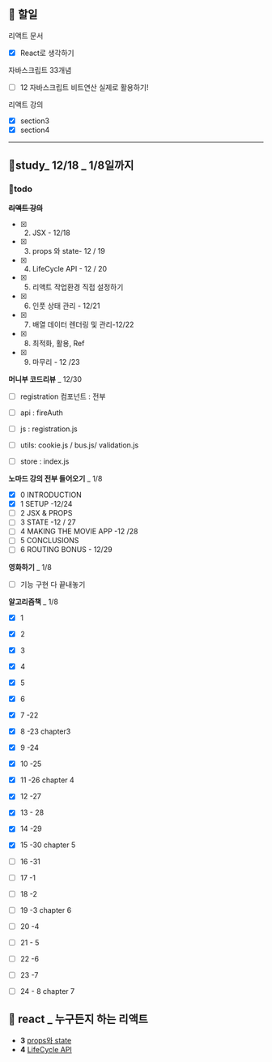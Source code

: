 ## 📄 할일
리액트 문서
- [x] React로 생각하기

자바스크립트 33개념
- [ ] 12  자바스크립트 비트연산 실제로 활용하기!

리액트 강의
- [x]  section3
- [x]  section4

---

## 👥study_ 12/18 _ 1/8일까지
### 💪todo
~~**리액트 강의**~~
- [x] 2. JSX - 12/18
- [x] 3. props 와 state- 12 / 19
- [x] 4. LifeCycle API - 12 / 20
- [x] 5. 리액트 작업환경 직접 설정하기 
- [x] 6. 인풋 상태 관리 - 12/21
- [x] 7. 배열 데이터 렌더링 및 관리-12/22
- [x] 8. 최적화, 활용, Ref
- [x] 9. 마무리 - 12 /23

**머니부 코드리뷰**  _ 12/30
- [ ] registration 컴포넌트 : 전부
- [ ] api : fireAuth
- [ ] js : registration.js
- [ ] utils: cookie.js / bus.js/ validation.js
- [ ] store : index.js


**노마드 강의 전부 들어오기**  _ 1/8
- [x] 0 INTRODUCTION
- [x] 1 SETUP  -12/24
- [ ] 2 JSX & PROPS
- [ ] 3 STATE -12 / 27
- [ ] 4 MAKING THE MOVIE APP  -12 /28
- [ ] 5 CONCLUSIONS
- [ ] 6 ROUTING BONUS - 12/29

**영화하기** _ 1/8
- [ ] 기능 구현 다 끝내놓기

**알고리즘책** _ 1/8
- [x] 1
- [x] 2
- [x] 3
- [x] 4
- [x] 5
- [x] 6
- [x] 7 -22
- [x] 8 -23 chapter3
- [x] 9 -24
- [x] 10 -25
- [x] 11 -26 chapter 4
- [x] 12 -27
- [x] 13 - 28
- [x] 14 -29
- [x] 15 -30 chapter 5
- [ ] 16 -31
- [ ] 17 -1
- [ ] 18 -2
- [ ] 19 -3 chapter 6
- [ ] 20 -4
- [ ] 21 - 5
- [ ] 22 -6
- [ ] 23 -7
- [ ] 24 - 8 chapter 7


## 💫 react _ 누구든지 하는 리액트
- **3**  [props와 state](https://codesandbox.io/s/3propswa-state-u93qi?file=/src/App.js)
- **4** [LifeCycle API](https://github.com/gay0ung/react_note/tree/main/%EB%88%84%EA%B5%AC%EB%93%A0%EC%A7%80%20%ED%95%98%EB%8A%94%20%EB%A6%AC%EC%95%A1%ED%8A%B8/#4%20LifeCycle%20API/src)

